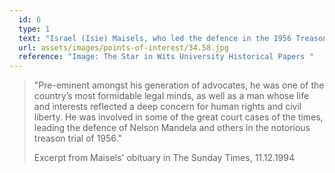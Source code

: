 ```yaml
---
  id: 6
  type: 1
  text: "Israel (Isie) Maisels, who led the defence in the 1956 Treason Trial, is held aloft in victory whilst exiting the Court (from the non-whites entrance) by some of his Treason Trial clients on their acquittal in 1961. Maisels, QC (a member of the Queen’s Counsel) matriculated from Sacred Heart College (Koch Street) in 1922. Unsurprisingly, after the Treason Trial the National Party didn’t raise Maisels to Chief Justice though he was considered the most deserving candidate by his peers."
  url: assets/images/points-of-interest/34.58.jpg
  reference: "Image: The Star in Wits University Historical Papers "
---
```

> "Pre-eminent amongst his generation of advocates, he was one of the country’s most formidable legal minds, as well as a man whose life and interests reflected a deep concern for human rights and civil liberty. He was involved in some of the great court cases of the times, leading the defence of Nelson Mandela and others in the notorious treason trial of 1956."							
> <footer>Excerpt from Maisels' obituary in The Sunday Times, 11.12.1994</footer>


